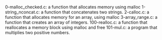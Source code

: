 0-malloc_checked.c:  a function that allocates memory using malloc
1-string_nconcat.c: a function that concatenates two strings.
2-calloc.c: a function that allocates memory for an array, using malloc
3-array_range.c: a function that creates an array of integers.
100-realloc.c: a function that reallocates a memory block using malloc and free
101-mul.c: a program that multiplies two positive numbers.
